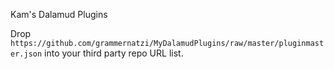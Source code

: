 Kam's Dalamud Plugins

Drop `https://github.com/grammernatzi/MyDalamudPlugins/raw/master/pluginmaster.json` into your third party repo URL list.
